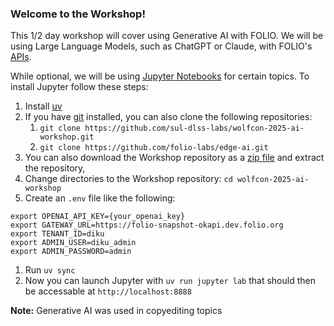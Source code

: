 ### Welcome to the Workshop!
This 1/2 day workshop will cover using Generative AI with FOLIO. We will be using Large Language 
Models, such as ChatGPT or Claude, with FOLIO's [APIs](https://dev.folio.org/reference/api/).

While optional, we will be using [Jupyter Notebooks](https://jupyter.org/) for certain 
topics. To install Jupyter follow these steps:

1. Install [uv][UV]
1. If you have [git](https://git-scm.com/) installed, you can also clone the following repositories:
    1. `git clone https://github.com/sul-dlss-labs/wolfcon-2025-ai-workshop.git`
    1. `git clone https://github.com/folio-labs/edge-ai.git`
1. You can also download the Workshop repository as a [zip file](https://github.com/sul-dlss-labs/wolfcon-2025-ai-workshop/archive/refs/heads/main.zip) and extract the repository,
1. Change directories to the Workshop repository: `cd wolfcon-2025-ai-workshop`
1. Create an `.env` file like the following:

```
export OPENAI_API_KEY={your_openai_key}
export GATEWAY_URL=https://folio-snapshot-okapi.dev.folio.org
export TENANT_ID=diku
export ADMIN_USER=diku_admin
export ADMIN_PASSWORD=admin
```
1. Run `uv sync`
1. Now you can launch Jupyter with `uv run jupyter lab` that should then be accessable at `http://localhost:8888`

**Note:** Generative AI was used in copyediting topics

[UV]: https://docs.astral.sh/uv/
